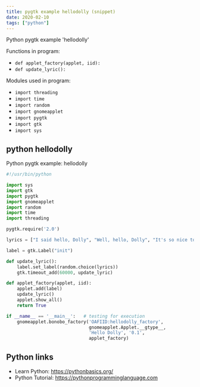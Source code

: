 ```yaml
---
title: pygtk example hellodolly (snippet)
date: 2020-02-10
tags: ["python"]
---
```

Python pygtk example 'hellodolly'

Functions in program: 
* `def applet_factory(applet, iid):`
* `def update_lyric():`

Modules used in program: 
* `import threading`
* `import time`
* `import random`
* `import gnomeapplet`
* `import pygtk`
* `import gtk`
* `import sys`

## python hellodolly

Python pygtk example: hellodolly

```python
#!/usr/bin/python

import sys
import gtk
import pygtk
import gnomeapplet
import random
import time
import threading

pygtk.require('2.0')

lyrics = ["I said hello, Dolly", "Well, hello, Dolly", "It's so nice to have you back where you belong", "You're lookin' swell, Dolly", "I can tell, Dolly", "You're still glowin'", "You're still crowin'", "You're still goin' strong", "I feel that room swayin'", "While the band's playin'", "One of your old favourite songs from way back when", "So take her wrap, fellas", "Find her an empty lap, fellas", "Dolly'll never go away again", "While that ole band keeps on playin'", "So golly, gee, fellas", "Find her an empty knee, fellas", "Dolly'll never go away", "I said she'll never go away", "Dolly'll never go away again"]

label = gtk.Label("init")

def update_lyric():
    label.set_label(random.choice(lyrics))
    gtk.timeout_add(60000, update_lyric)

def applet_factory(applet, iid):
    applet.add(label)
    update_lyric()
    applet.show_all()
    return True

if __name__ == '__main__':   # testing for execution
    gnomeapplet.bonobo_factory('OAFIID:hellodolly_factory',
                               gnomeapplet.Applet.__gtype__,
                               'Hello Dolly', '0.1',
                               applet_factory)


```

## Python links

- Learn Python: https://pythonbasics.org/
- Python Tutorial: https://pythonprogramminglanguage.com
